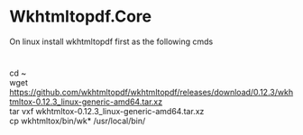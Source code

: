 # Wkhtmltopdf.Core

On linux install wkhtmltopdf first as the following cmds
#
cd ~   
wget https://github.com/wkhtmltopdf/wkhtmltopdf/releases/download/0.12.3/wkhtmltox-0.12.3_linux-generic-amd64.tar.xz  
tar vxf wkhtmltox-0.12.3_linux-generic-amd64.tar.xz   
cp wkhtmltox/bin/wk* /usr/local/bin/  
